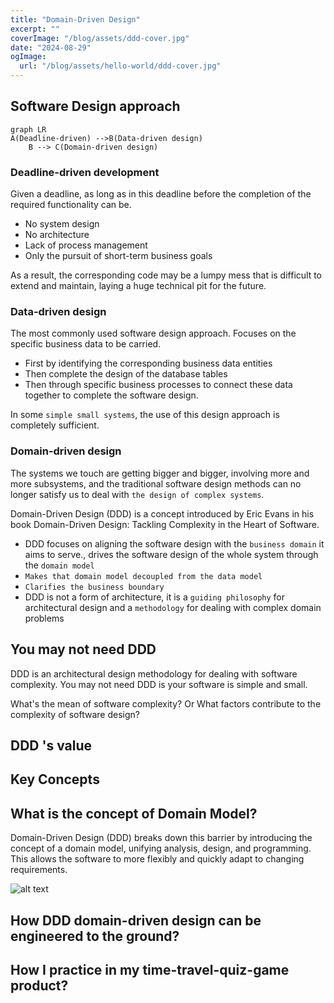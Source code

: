 ```yaml
---
title: "Domain-Driven Design"
excerpt: ""
coverImage: "/blog/assets/ddd-cover.jpg"
date: "2024-08-29"
ogImage:
  url: "/blog/assets/hello-world/ddd-cover.jpg"
---
```


## Software Design approach

```mermaid
graph LR
A(Deadline-driven) -->B(Data-driven design)
    B --> C(Domain-driven design)
```

### Deadline-driven development

Given a deadline, as long as in this deadline before the completion of the required functionality can be.

- No system design
- No architecture
- Lack of process management
- Only the pursuit of short-term business goals

As a result, the corresponding code may be a lumpy mess that is difficult to extend and maintain, laying a huge technical pit for the future.

### Data-driven design

The most commonly used software design approach.
Focuses on the specific business data to be carried.

- First by identifying the corresponding business data entities
- Then complete the design of the database tables
- Then through specific business processes to connect these data together to complete the software design.

In some `simple small systems`, the use of this design approach is completely sufficient.

### Domain-driven design

The systems we touch are getting bigger and bigger, involving more and more subsystems, and the traditional software design methods can no longer satisfy us to deal with `the design of complex systems`. 

Domain-Driven Design (DDD) is a concept introduced by Eric Evans in his book Domain-Driven Design: Tackling Complexity in the Heart of Software. 

- DDD focuses on aligning the software design with the `business domain` it aims to serve., drives the software design of the whole system through the `domain model`
- `Makes that domain model decoupled from the data model`
- `Clarifies the business boundary`
- DDD is not a form of architecture, it is a `guiding philosophy` for architectural design and a `methodology` for dealing with complex domain problems

## You may not need DDD

DDD is  an architectural design methodology for dealing with software complexity. You may not need DDD is your software is simple and small.

What's the mean of software complexity? Or What factors contribute to the complexity of software design?

## DDD 's value

## Key Concepts

## What is the concept of Domain Model?

Domain-Driven Design (DDD) breaks down this barrier by introducing the concept of a domain model, unifying analysis, design, and programming. This allows the software to more flexibly and quickly adapt to changing requirements.

![alt text](/blog/assets/ddd-complexity-of-domain-logic.png)

## How DDD domain-driven design can be engineered to the ground?

## How I practice in my time-travel-quiz-game product?


